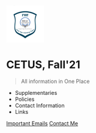 
![logo](img/tiny.png)

# CETUS, Fall'21

> All information in One Place

-   Supplementaries
-   Policies
-   Contact Information
-   Links

[Important Emails](#important-emails)
[Contact Me](#contact-me)